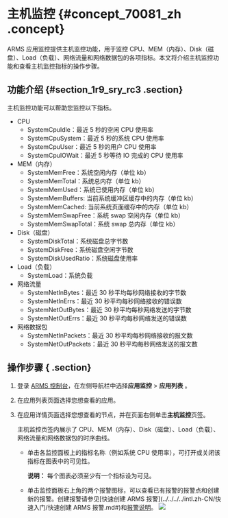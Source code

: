 # 主机监控 {#concept_70081_zh .concept}

ARMS 应用监控提供主机监控功能，用于监控 CPU、MEM（内存）、Disk（磁盘）、Load（负载）、网络流量和网络数据包的各项指标。本文将介绍主机监控功能和查看主机监控指标的操作步骤。

## 功能介绍 {#section_1r9_sry_rc3 .section}

主机监控功能可以帮助您监控以下指标。

-   CPU
    -   SystemCpuIdle：最近 5 秒的空闲 CPU 使用率
    -   SystemCpuSystem：最近 5 秒的系统 CPU 使用率
    -   SystemCpuUser：最近 5 秒的用户 CPU 使用率
    -   SystemCpuIOWait：最近 5 秒等待 IO 完成的 CPU 使用率
-   MEM（内存）
    -   SystemMemFree：系统空闲内存（单位 kb）
    -   SystemMemTotal：系统总内存（单位 kb）
    -   SystemMemUsed：系统已使用内存（单位 kb）
    -   SystemMemBuffers: 当前系统缓冲区缓存中的内存（单位 kb）
    -   SystemMemCached: 当前系统页面缓存中的内存（单位 kb）
    -   SystemMemSwapFree：系统 swap 空闲内存（单位 kb）
    -   SystemMemSwapTotal：系统 swap 总内存（单位 kb）
-   Disk（磁盘）
    -   SystemDiskTotal：系统磁盘总字节数
    -   SystemDiskFree：系统磁盘空闲字节数
    -   SystemDiskUsedRatio：系统磁盘使用率
-   Load（负载）
    -   SystemLoad：系统负载
-   网络流量
    -   SystemNetInBytes：最近 30 秒平均每秒网络接收的字节数
    -   SystemNetInErrs：最近 30 秒平均每秒网络接收的错误数
    -   SystemNetOutBytes：最近 30 秒平均每秒网络发送的字节数
    -   SystemNetOutErrs：最近 30 秒平均每秒网络发送的错误数
-   网络数据包
    -   SystemNetInPackets：最近 30 秒平均每秒网络接收的报文数
    -   SystemNetOutPackets：最近 30 秒平均每秒网络发送的报文数

## 操作步骤 { .section}

1.  登录 [ARMS 控制台](https://arms-ap-southeast-1.console.aliyun.com/#/home)，在左侧导航栏中选择**应用监控** \> **应用列表** 。
2.  在应用列表页面选择您想查看的应用。

3.  在应用详情页面选择您想查看的节点，并在页面右侧单击**主机监控**页签。

    主机监控页签内展示了 CPU、MEM（内存）、Disk（磁盘）、Load（负载）、网络流量和网络数据包的时序曲线。

    -   单击各监控面板上的指标名称（例如系统 CPU 使用率），可打开或关闭该指标在图表中的可见性。

        **说明：** 每个图表必须至少有一个指标设为可见。

    -   单击监控面板右上角的两个报警图标，可以查看已有报警的报警点和创建新的报警。创建报警请参见[快速创建 ARMS 报警](../../../../intl.zh-CN/快速入门/快速创建 ARMS 报警.md#)和[报警说明](../../../../intl.zh-CN/大盘和报警/报警说明.md#)。
    ![](http://static-aliyun-doc.oss-cn-hangzhou.aliyuncs.com/assets/img/152241/155745766243131_zh-CN.png)


